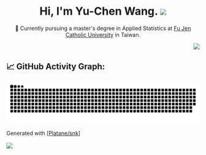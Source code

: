 <h1 align="center">
Hi, I'm Yu-Chen Wang.
  <img src="https://media.giphy.com/media/hvRJCLFzcasrR4ia7z/giphy.gif" width="30">
</h1>

<p align="center">👩 Currently pursuing a master's degree in Applied Statistics at <a href="https://www.fju.edu.tw/" target="_blank" > Fu Jen Catholic University</a> in Taiwan.</p>
<a href="https://git.io/typing-svg"><img align="right" src="https://readme-typing-svg.herokuapp.com?font=comfortaa&color=016EEA&size=24&width=600&lines=+Nice+to+meet+you!"></a>
<br/>

<!--
**yuchenwang89/yuchenwang89** is a ✨ _special_ ✨ repository because its `README.md` (this file) appears on your GitHub profile.

Here are some ideas to get you started:

- 🔭 I’m currently working on ...
- 🌱 I’m currently learning ...
- 👯 I’m looking to collaborate on ...
- 🤔 I’m looking for help with ...
- 💬 Ask me about ...
- 📫 How to reach me: ...
- 😄 Pronouns: ...
- ⚡ Fun fact: ...
-->

## 📈 GitHub Activity Graph:
![](https://raw.githubusercontent.com/yuchenwang89/yuchenwang89/output/github-contribution-grid-snake.svg)
<p>Generated with [<a href=https://github.com/Platane/snk target="_blank">Platane/snk</a>]</p>
<img align="center" src="https://komarev.com/ghpvc/?username=yuchenwang89&color=blue&style=plastic&label=PROFILE+VIEWS+">
